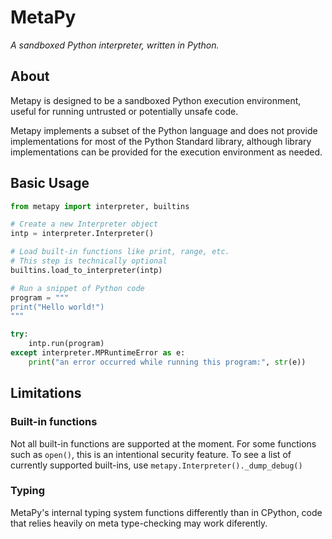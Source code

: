 # MetaPy
*A sandboxed Python interpreter, written in Python.*

## About

Metapy is designed to be a sandboxed Python execution environment, useful for running untrusted or potentially unsafe code.

Metapy implements a subset of the Python language and does not provide implementations for most of the Python Standard library, although library implementations can be provided for the execution environment as needed.

## Basic Usage

```python
from metapy import interpreter, builtins

# Create a new Interpreter object
intp = interpreter.Interpreter()

# Load built-in functions like print, range, etc.
# This step is technically optional
builtins.load_to_interpreter(intp)

# Run a snippet of Python code
program = """
print("Hello world!")
"""

try:
    intp.run(program)
except interpreter.MPRuntimeError as e:
    print("an error occurred while running this program:", str(e))
```
## Limitations

### Built-in functions

Not all built-in functions are supported at the moment. For some functions such as `open()`, this is an intentional security feature. To see a list of currently supported built-ins, use `metapy.Interpreter()._dump_debug()`

### Typing

MetaPy's internal typing system functions differently than in CPython, code that relies heavily on meta type-checking may work diferently.